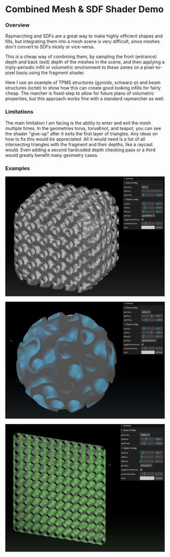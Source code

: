 # Combined Mesh & SDF Shader Demo

### Overview
Raymarching and SDFs are a great way to make highly efficient shapes and fills, but integrating them into a mesh scene is very difficult, since meshes don't convert to SDFs nicely or vice-versa.

This is a cheap way of combining them, by sampling the front (entrance) depth and back (exit) depth of the meshes in the scene, and then applying a triply-periodic infill or volumetric environment to these zones on a pixel-to-pixel basis using the fragment shader.

Here I use an example of TPMS structures (gyroids, schwarz-p) and beam structures (octet) to show how this can create good looking infills for fairly cheap. The marcher is fixed-step to allow for future plans of volumetric properties, but this approach works fine with a standard raymarcher as well.

### Limitations

The main limitation I am facing is the ability to enter and exit the mesh multiple times. In the geometries torus, torusKnot, and teapot, you can see the shader "give-up" after it exits the first layer of triangles. Any ideas on how to fix this would be appreciated. All it would need is a list of all intersecting triangles with the fragment and their depths, like a raycast would. Even adding a second hardcoded depth checking pass or a third would greatly benefit many geometry cases. 

### Examples
![](https://github.com/dansh0/shader-mesh-demo/blob/main/media/Screenshot%202023-12-19%20094746.png)

![](https://github.com/dansh0/shader-mesh-demo/blob/main/media/Screenshot%202023-12-19%20094843.png)

![](https://github.com/dansh0/shader-mesh-demo/blob/main/media/Screenshot%202023-12-19%20095000.png)
